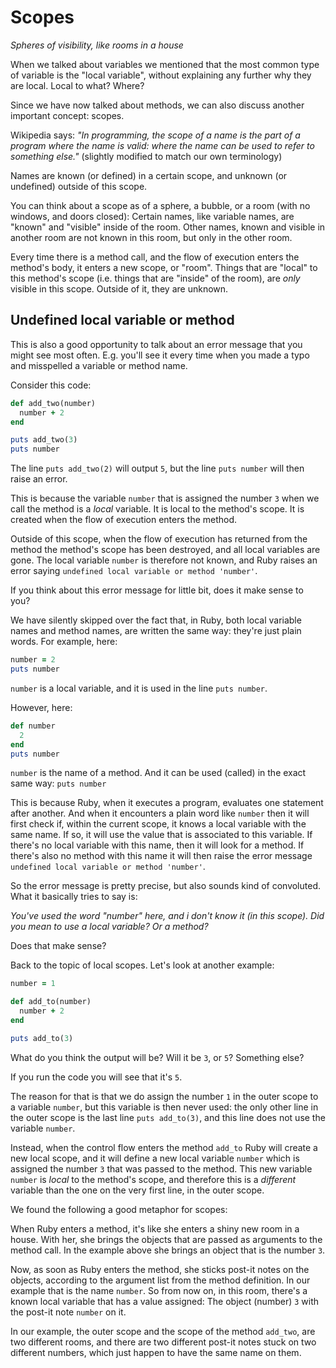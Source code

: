 # Scopes

*Spheres of visibility, like rooms in a house*

When we talked about variables we mentioned that the most common type of
variable is the "local variable", without explaining any further why they are
local. Local to what? Where?

Since we have now talked about methods, we can also discuss another important
concept: scopes.

Wikipedia says: *"In programming, the scope of a name is the part of a program
where the name is valid: where the name can be used to refer to something
else."* (slightly modified to match our own terminology)

<p class="hint">
Names are known (or defined) in a certain scope, and unknown (or undefined)
outside of this scope.
</p>

You can think about a scope as of a sphere, a bubble, or a room (with no
windows, and doors closed): Certain names, like variable names, are "known" and
"visible" inside of the room. Other names, known and visible in another room are
not known in this room, but only in the other room.

Every time there is a method call, and the flow of execution enters the
method's body, it enters a new scope, or "room". Things that are "local" to
this method's scope (i.e. things that are "inside" of the room), are *only*
visible in this scope. Outside of it, they are unknown.

## Undefined local variable or method

This is also a good opportunity to talk about an error message that you
might see most often. E.g. you'll see it every time when you made a typo
and misspelled a variable or method name.

Consider this code:

```ruby
def add_two(number)
  number + 2
end

puts add_two(3)
puts number
```

The line `puts add_two(2)` will output `5`, but the line `puts number` will
then raise an error.

This is because the variable `number` that is assigned the number `3` when we
call the method is a *local* variable. It is local to the method's scope. It
is created when the flow of execution enters the method.

Outside of this scope, when the flow of execution has returned from the method
the method's scope has been destroyed, and all local variables are gone. The
local variable `number` is therefore not known, and Ruby raises an error saying
`undefined local variable or method 'number'`.

If you think about this error message for little bit, does it make sense to
you?

We have silently skipped over the fact that, in Ruby, both local variable
names and method names, are written the same way: they're just plain words.
For example, here:

```ruby
number = 2
puts number
```

`number` is a local variable, and it is used in the line `puts number`.

However, here:

```ruby
def number
  2
end
puts number
```

`number` is the name of a method. And it can be used (called) in the exact same
way: `puts number`

This is because Ruby, when it executes a program, evaluates one statement after
another. And when it encounters a plain word like `number` then it will first
check if, within the current scope, it knows a local variable with the same
name. If so, it will use the value that is associated to this variable. If
there's no local variable with this name, then it will look for a method. If
there's also no method with this name it will then raise the error message
`undefined local variable or method 'number'`.

So the error message is pretty precise, but also sounds kind of convoluted. What
it basically tries to say is:

*You've used the word "number" here, and i don't know it (in this scope). Did
you mean to use a local variable? Or a method?*

Does that make sense?

Back to the topic of local scopes. Let's look at another example:

```ruby
number = 1

def add_to(number)
  number + 2
end

puts add_to(3)
```

What do you think the output will be? Will it be `3`, or `5`? Something else?

If you run the code you will see that it's `5`.

The reason for that is that we do assign the number `1` in the outer scope to a
variable `number`, but this variable is then never used: the only other line in
the outer scope is the last line `puts add_to(3)`, and this line does not use
the variable `number`.

Instead, when the control flow enters the method `add_to` Ruby will create a
new local scope, and it will define a new local variable `number` which is
assigned the number `3` that was passed to the method. This new variable
`number` is *local* to the method's scope, and therefore this is a *different*
variable than the one on the very first line, in the outer scope.

We found the following a good metaphor for scopes:

When Ruby enters a method, it's like she enters a shiny new room in a
house. With her, she brings the objects that are passed as arguments to the
method call. In the example above she brings an object that is the number `3`.

Now, as soon as Ruby enters the method, she sticks post-it notes on the
objects, according to the argument list from the method definition. In our
example that is the name `number`. So from now on, in this room, there's a
known local variable that has a value assigned: The object (number) `3` with
the post-it note `number` on it.

In our example, the outer scope and the scope of the method `add_two`, are
two different rooms, and there are two different post-it notes stuck on
two different numbers, which just happen to have the same name on them.

